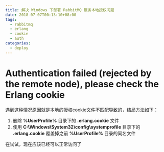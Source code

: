 ```yaml
---
title: 解决 Windows 下部署 RabbitMQ 服务本地授权问题
date: 2018-07-07T00:13:10+08:00
tags:
  - rabbitmq
  - erlang
  - cookie
  - auth
categories:
  - deploy
---
```

# Authentication failed (rejected by the remote node), please check the Erlang cookie
遇到这种情况原因就是本地的授权cookie文件不匹配导致的，结局方法如下：
1. 删除 **%UserProfile%** 目录下的 **.erlang.cookie** 文件
2. 使用 **C:\Windows\System32\config\systemprofile** 目录下的 **.erlang.cookie** 覆盖掉之前 **%UserProfile%** 目录的同名文件

在试试，现在应该已经可以正常访问了
